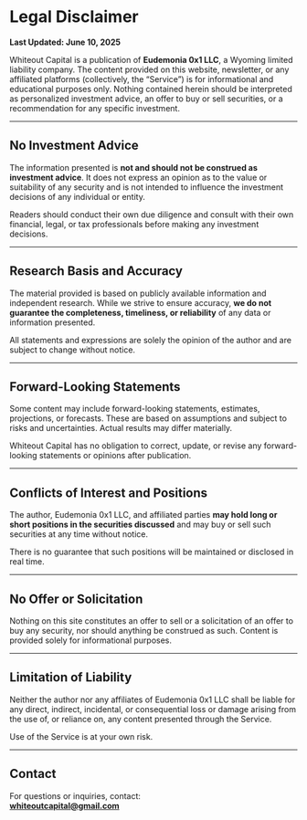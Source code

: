 # Legal Disclaimer

**Last Updated: June 10, 2025**

Whiteout Capital is a publication of **Eudemonia 0x1 LLC**, a Wyoming limited liability company. The content provided on this website, newsletter, or any affiliated platforms (collectively, the “Service”) is for informational and educational purposes only. Nothing contained herein should be interpreted as personalized investment advice, an offer to buy or sell securities, or a recommendation for any specific investment.

---

## No Investment Advice

The information presented is **not and should not be construed as investment advice**. It does not express an opinion as to the value or suitability of any security and is not intended to influence the investment decisions of any individual or entity.

Readers should conduct their own due diligence and consult with their own financial, legal, or tax professionals before making any investment decisions.

---

## Research Basis and Accuracy

The material provided is based on publicly available information and independent research. While we strive to ensure accuracy, **we do not guarantee the completeness, timeliness, or reliability** of any data or information presented.

All statements and expressions are solely the opinion of the author and are subject to change without notice.

---

## Forward-Looking Statements

Some content may include forward-looking statements, estimates, projections, or forecasts. These are based on assumptions and subject to risks and uncertainties. Actual results may differ materially.

Whiteout Capital has no obligation to correct, update, or revise any forward-looking statements or opinions after publication.

---

## Conflicts of Interest and Positions

The author, Eudemonia 0x1 LLC, and affiliated parties **may hold long or short positions in the securities discussed** and may buy or sell such securities at any time without notice.

There is no guarantee that such positions will be maintained or disclosed in real time.

---

## No Offer or Solicitation

Nothing on this site constitutes an offer to sell or a solicitation of an offer to buy any security, nor should anything be construed as such. Content is provided solely for informational purposes.

---

## Limitation of Liability

Neither the author nor any affiliates of Eudemonia 0x1 LLC shall be liable for any direct, indirect, incidental, or consequential loss or damage arising from the use of, or reliance on, any content presented through the Service.

Use of the Service is at your own risk.

---

## Contact

For questions or inquiries, contact:  
**whiteoutcapital@gmail.com**
